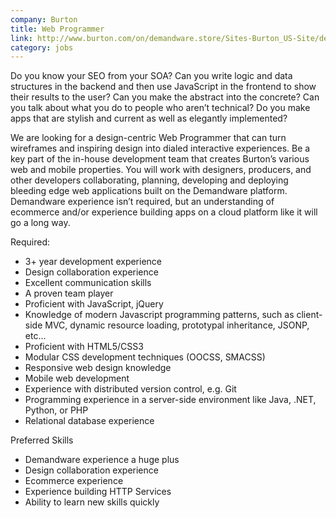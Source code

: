 ```yaml
---
company: Burton
title: Web Programmer
link: http://www.burton.com/on/demandware.store/Sites-Burton_US-Site/default/Company-Show?cid=jobs-postings
category: jobs
---
```


Do you know your SEO from your SOA?  Can you write logic and data structures in the backend and then use JavaScript in the frontend to show their results to the user? Can you make the abstract into the concrete? Can you talk about what you do to people who aren’t technical?  Do you make apps that are stylish and current as well as elegantly implemented?

We are looking for a design-centric Web Programmer that can turn wireframes and inspiring design into dialed interactive experiences. Be a key part of the in-house development team that creates Burton’s various web and mobile properties. You will work with designers, producers, and other developers collaborating, planning, developing and deploying bleeding edge web applications built on the Demandware platform.  Demandware experience isn’t required, but an understanding of ecommerce and/or experience building apps on a cloud platform like it will go a long way.

Required:

* 3+ year development experience
* Design collaboration experience
* Excellent communication skills
* A proven team player
* Proficient with JavaScript, jQuery
* Knowledge of modern Javascript programming patterns, such as client-side MVC, dynamic resource loading, prototypal inheritance, JSONP, etc...
* Proficient with HTML5/CSS3
* Modular CSS development techniques (OOCSS, SMACSS)
* Responsive web design knowledge
* Mobile web development
* Experience with distributed version control, e.g. Git
* Programming experience in a server-side environment like Java, .NET, Python, or PHP
* Relational database experience

Preferred Skills

* Demandware experience a huge plus
* Design collaboration experience
* Ecommerce experience
* Experience building HTTP Services
* Ability to learn new skills quickly
